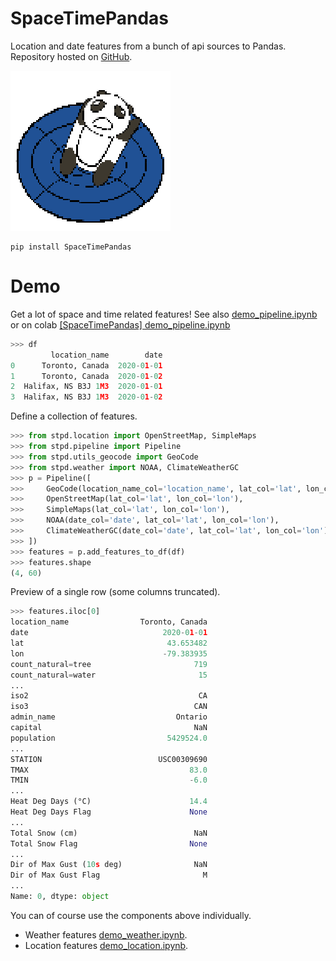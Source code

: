 # SpaceTimePandas
Location and date features from a bunch of api sources to Pandas.
Repository hosted on [GitHub](https://github.com/tianle91/SpaceTimePandas).

![icon](SpaceTimePandas.png)
```
pip install SpaceTimePandas
```

# Demo 
Get a lot of space and time related features!
See also 
[demo_pipeline.ipynb](demo_pipeline.ipynb)
or on colab 
[[SpaceTimePandas] demo_pipeline.ipynb](https://colab.research.google.com/drive/1RdWAMbX8I5VjI7g43JLOwIh94LWEe9sK?usp=sharing)
```python
>>> df
         location_name        date
0      Toronto, Canada  2020-01-01
1      Toronto, Canada  2020-01-02
2  Halifax, NS B3J 1M3  2020-01-01
3  Halifax, NS B3J 1M3  2020-01-02
```
Define a collection of features.
```python
>>> from stpd.location import OpenStreetMap, SimpleMaps
>>> from stpd.pipeline import Pipeline
>>> from stpd.utils_geocode import GeoCode
>>> from stpd.weather import NOAA, ClimateWeatherGC
>>> p = Pipeline([
>>>     GeoCode(location_name_col='location_name', lat_col='lat', lon_col='lon'),
>>>     OpenStreetMap(lat_col='lat', lon_col='lon'),
>>>     SimpleMaps(lat_col='lat', lon_col='lon'),
>>>     NOAA(date_col='date', lat_col='lat', lon_col='lon'),
>>>     ClimateWeatherGC(date_col='date', lat_col='lat', lon_col='lon'),
>>> ])
>>> features = p.add_features_to_df(df)
>>> features.shape
(4, 60)
```
Preview of a single row (some columns truncated).
```python
>>> features.iloc[0]
location_name                Toronto, Canada
date                              2020-01-01
lat                                43.653482
lon                               -79.383935
count_natural=tree                       719
count_natural=water                       15
...
iso2                                      CA
iso3                                     CAN
admin_name                           Ontario
capital                                  NaN
population                         5429524.0
...
STATION                          USC00309690
TMAX                                    83.0
TMIN                                    -6.0
...
Heat Deg Days (°C)                      14.4
Heat Deg Days Flag                      None
...
Total Snow (cm)                          NaN
Total Snow Flag                         None
...
Dir of Max Gust (10s deg)                NaN
Dir of Max Gust Flag                       M
...
Name: 0, dtype: object
```

You can of course use the components above individually.
- Weather features [demo_weather.ipynb](demo_weather.ipynb).
- Location features [demo_location.ipynb](demo_location.ipynb).

